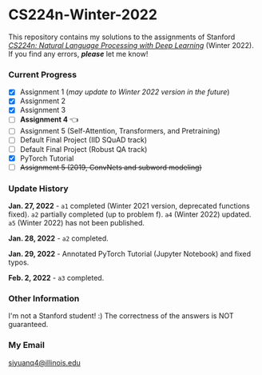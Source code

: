 # CS224n-Winter-2022

This repository contains my solutions to the assignments of Stanford
[*CS224n: Natural Language Processing with Deep Learning*](https://web.stanford.edu/class/cs224n/)
(Winter 2022). If you find any errors, ***please***
let me know!

### Current Progress

- [x] Assignment 1 (*may update to Winter 2022 version in the future*)
- [x] Assignment 2
- [x] Assignment 3
- [ ] **Assignment 4** :point_left:
- [ ] Assignment 5 (Self-Attention, Transformers, and Pretraining)
- [ ] Default Final Project (IID SQuAD track)
- [ ] Default Final Project (Robust QA track)
- [x] PyTorch Tutorial
- [ ] ~~Assignment 5 (2019, ConvNets and subword modeling)~~

### Update History

**Jan. 27, 2022** - `a1` completed (Winter 2021 version, deprecated functions fixed). `a2` partially completed (up to
problem f). `a4` (Winter 2022) updated. `a5` (Winter 2022) has not been published.

**Jan. 28, 2022** - `a2` completed.

**Jan. 29, 2022** - Annotated PyTorch Tutorial (Jupyter Notebook) and fixed typos.

**Feb. 2, 2022** - `a3` completed.


### Other Information

I'm not a Stanford student! :) The correctness of the answers is NOT guaranteed.

### My Email

siyuanq4@illinois.edu
